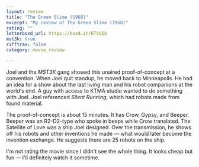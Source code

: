 ```yaml
---
layout: review
title: "The Green Slime (1968)"
excerpt: "My review of The Green Slime (1968)"
rating: ""
letterboxd_url: https://boxd.it/6TVUIb
mst3k: true
rifftrax: false
category: movie_review

---
```


Joel and the <i>MST3K</i> gang showed this unaired proof-of-concept at a convention. When Joel quit standup, he moved back to Minneapolis. He had an idea for a show about the last living man and his robot companions at the world's end. A guy with access to KTMA studio wanted to do something with Joel. Joel referenced <i>Silent Running</i>, which had robots made from found material.

The proof-of-concept is about 15 minutes. It has Crow, Gypsy, and Beeper. Beeper was an R2-D2-type who spoke in beeps while Crow translated. The Satellite of Love was a ship Joel designed. Over the transmission, he shows off his robots and other inventions he made — what would later become the invention exchange. He suggests there are 25 robots on the ship.

I'm not rating the movie since I didn't see the whole thing. It looks cheap but fun — I'll definitely watch it sometime.